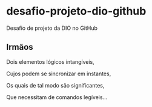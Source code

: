 # desafio-projeto-dio-github
Desafio de projeto da DIO no GitHub

## Irmãos

Dois elementos lógicos intangíveis,

Cujos podem se sincronizar em instantes,

Os quais de tal modo são significantes,

Que necessitam de comandos legíveis...
